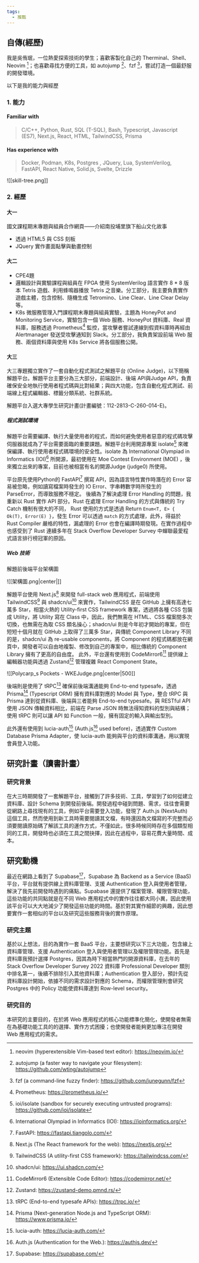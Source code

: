 ```yaml
---
tags:
  - 推甄
---
```


## 自傳(經歷)

我是吳侑珉，一位熱愛探索技術的學生；喜歡客製化自己的 Therminal、Shell、Neovim [^1]；也喜歡尋找方便的工具，如 autojump [^2]、fzf [^3]，嘗試打造一個最舒服的開發環境。

以下是我的能力與經歷

### 1. 能力

#### Familiar with

> C/C++, Python, Rust, SQL (T-SQL), Bash, Typescript, Javascript (ES7),
>  Next.js, React,  HTML, TailwindCSS, Prisma

#### Has experience with

> Docker, Podman, K8s, Postgres , JQuery, Lua, SystemVerilog, FastAPI,
> React Native, Solid.js, Svelte, Drizzle

![[skill-tree.png]]

### 2. 經歷

#### 大一

國文課程期末專題與組員合作網頁——介紹南投埔里旗下船山文化故事
- 透過 HTML5 與 CSS 刻板
- JQuery 實作畫面點擊與動畫控制

#### 大二
 
* CPE4題
* 邏輯設計與實驗課程與組員在 FPGA 使用 SystemVerilog 語言實作 8 * 8 版本 Tetris 遊戲、利用蜂鳴器播放 Tetris 之音樂。分工部分，我主要負責實作遊戲主體，包含控制、隨機生成 Tetromino、Line Clear、Line Clear Delay 等。
* K8s 微服務管理入門課程期末專題與組員實驗，主題為 HoneyPot and Monitoring Service，實驗包含一個 Web 服務、HoneyPot 資料庫、Real 資料庫，服務透過 Prometheus[^4] 監控，當攻擊者嘗試連線到假資料庫時再經由 Alertmanager 發送受攻擊通知到 Slack。分工部分，我負責架設前端 Web 服務、兩個資料庫與使用 K8s Service 將各個服務公開。

#### 大三

大三專題獨立實作了一套自動化程式測試之解題平台 (Online Judge)，以下簡稱解題平台。解題平台主要分為三大部分，前端設計、後端 API與Judge API，負責確保安全地執行使用者程式碼與比對結果；與四大功能，包含自動化程式測試、前端線上程式編輯器、標籤分類系統、社群系統。

解題平台入選大專學生研究計畫(計畫編號：112-2813-C-260-014-E)。


##### 程式測試環境

解題平台需要編譯、執行大量使用者的程式，而如何避免使用者惡意的程式碼攻擊伺服器就成為了平台需要面臨的重要課題。解題平台利用開源專案 isolate[^5] 來確保編譯、執行使用者程式碼環境的安全性。isolate 為 International Olympiad in Informatics (IOI)[^6] 所開源，最初使用在 Moe Contest Environment (MOE) ，後來獨立出來的專案，目前也被相當有名的開源Judge (judge0) 所使用。

平台原先使用Python的 FastAPI[^7] 撰寫 API，因為語言特性實作時潛在的 Error 容易被忽略，例如讀寫檔案時發生的 IO Error、字串轉數字時所發生的 ParseError，而導致服務不穩定。
後續為了解決處理 Error Handling 的問題，我重新以 Rust 實作 API 部分。Rust 在處理 Error Handling 的方式與傳統的 Try Catch 機制有很大的不同， Rust 使用的方式是透過 Return `Enum<T, E> { Ok(T), Error(E) }`，發生 Error 可以透過 `match` 的方式處理，此外，得益於 Rust Compiler 嚴格的特性，漏處理的 Error 也會在編譯時期發現。在實作過程中也感受到了 Rust 連續多年在 Stack Overflow Developer Survey 中蟬聯最愛程式語言排行榜冠軍的原因。

##### Web 技術

解題前後端平台架構圖

![[架構圖.png|center|]]

解題平台使用 Next.js[^8] 來開發 full-stack web 應用程式，前端使用 TailwindCSS[^9] 與  shadcn/ui[^10] 來實作，TailwindCSS 是在 GitHub 上擁有高達七萬多 Star，相當火熱的 Utility-first CSS framework 專案，透過將各種 CSS 包裝成 Utility，將 Utility 寫在 Class 中，因此，我們無需在 HTML、CSS 檔案間多次切換，也無需在為取 CSS 類名操心；shadcn/ui 則是今年初才開始的專案，但在短短十個月就在 GitHub 上取得了三萬多 Star，與傳統 Component Library 不同的是，shadcn/ui 為 re-usable components，將 Component 的程式碼都放在網頁中，開發者可以自由地複製、修改到自己的專案中，相比傳統的 Component Library 擁有了更高的自由度。
此外，平台還有使用到 CodeMirror6[^11] 提供線上編輯器功能與透過 Zustand[^12] 管理複雜 React Component State。

![[Polycarp_s Pockets - WKEJudge.png|center|500]]

後端則是使用了 tRPC[^13] 確保前後端溝通能夠 End-to-end typesafe，透過 Prisma[^14] (Typescript ORM) 擁有資料庫對應的 Model 與 Type，整合 tRPC 與 Prisma 達到從資料庫、後端與三者能夠 End-to-end typesafe。與 RESTful API 使用 JSON 傳輸資料相比，前端在 Parse JSON 時無法得知資料的型別與結構；使用 tRPC 則可以讓 API 如 Function 一般，擁有固定的輸入與輸出型別。

此外還有使用到 lucia-auth[^15] (Auth.js[^16] used before)，透過實作 Custom Database Prisma Adapter，使 lucia-auth 能夠與平台的資料庫溝通，用以實現會員登入功能。


## 研究計畫（讀書計畫）

### 研究背景
	
在大三時期開發了一套解題平台，接觸到了許多技術、工具，學習到了如何從建立資料庫、設計 Schema 到開發前後端。開發過程中碰到問題、需求，往往會需要從網路上尋找現有的工具，例如平台需要登入功能，發現了 Auth.js (NextAuth) 這個工具，然而使用到新工具時需要閱讀其文檔，有時還因為文檔寫的不完整而必須要閱讀原始碼了解該工具的運作方式，不僅如此，很多時候同時存在多個類型相同的工具，開發時也必須在工具之間抉擇，因此在過程中，容易花費大量時間、成本。

## 研究動機

最近在網路上看到了 Supabase[^17]，Supabase 為 Backend as a Service (BaaS) 平台，平台就有提供線上資料庫管理、支援 Authentication 登入與使用者管理，解決了我先前開發時遇到的痛點。Supabase 還提供了檔案管理、權限管理功能，這些功能的共同點就是在不同 Web 應用程式中的實作往往都大同小異，因此使用該平台可以大大地減少了開發這些功能的時間。基於對其實作細節的興趣，因此想要實作一套相似的平台以及研究這些服務背後的實作原理。

### 研究主題

基於以上想法，目的為實作一套 BaaS 平台，主要想研究以下三大功能，包含線上資料庫管理、支援 Authentication 登入與使用者管理以及權限管理功能。首先是資料庫我預計選擇 Postgres，因其為時下相當熱門的開源資料庫，在去年的 Stack Overflow Developer Survey 2022 資料庫 Professional Developer 類別中排名第一，後續不排除引入其他資料庫；Authentication 登入部分，預計先從資料庫設計開始，依據不同的需求設計對應的 Schema，而權限管理則會研究 Postgres 中的 Policy 功能使資料庫達到 Row-level security。

### 研究目的

本研究的主要目的，在於將 Web 應用程式的核心功能標準化簡化，使開發者無需在為基礎功能工具的的選擇、實作方式困擾；也使開發者能夠更加專注在開發 Web 應用程式的需求。

[^1]: neovim (hyperextensible Vim-based text editor): https://neovim.io/
[^2]: autojump (a faster way to navigate your filesystem): https://github.com/wting/autojump
[^3]: fzf (a command-line fuzzy finder): https://github.com/junegunn/fzf
[^4]: Prometheus: https://prometheus.io/
[^5]: ioi/isolate (sandbox for securely executing untrusted programs): https://github.com/ioi/isolate
[^6]: International Olympiad in Informatics (IOI): https://ioinformatics.org/
[^7]: FastAPI: https://fastapi.tiangolo.com/
[^8]: Next.js (The React framework for the web): https://nextjs.org/
[^9]: TailwindCSS (A utility-first CSS framework): https://tailwindcss.com/
[^10]: shadcn/ui: https://ui.shadcn.com/
[^11]: CodeMirror6 (Extensible Code Editor): https://codemirror.net/
[^12]: Zustand: https://zustand-demo.pmnd.rs/
[^13]: tRPC (End-to-end typesafe APIs): https://trpc.io/
[^14]: Prisma (Next-generation Node.js and TypeScript ORM): https://www.prisma.io/
[^15]: lucia-auth: https://lucia-auth.com/
[^16]: Auth.js (Authentication for the Web.): https://authjs.dev/
[^17]:  Supabase: https://supabase.com/